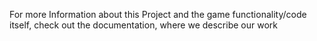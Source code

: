 For more Information about this Project and the game functionality/code itself, check out the documentation, where we describe our work 
